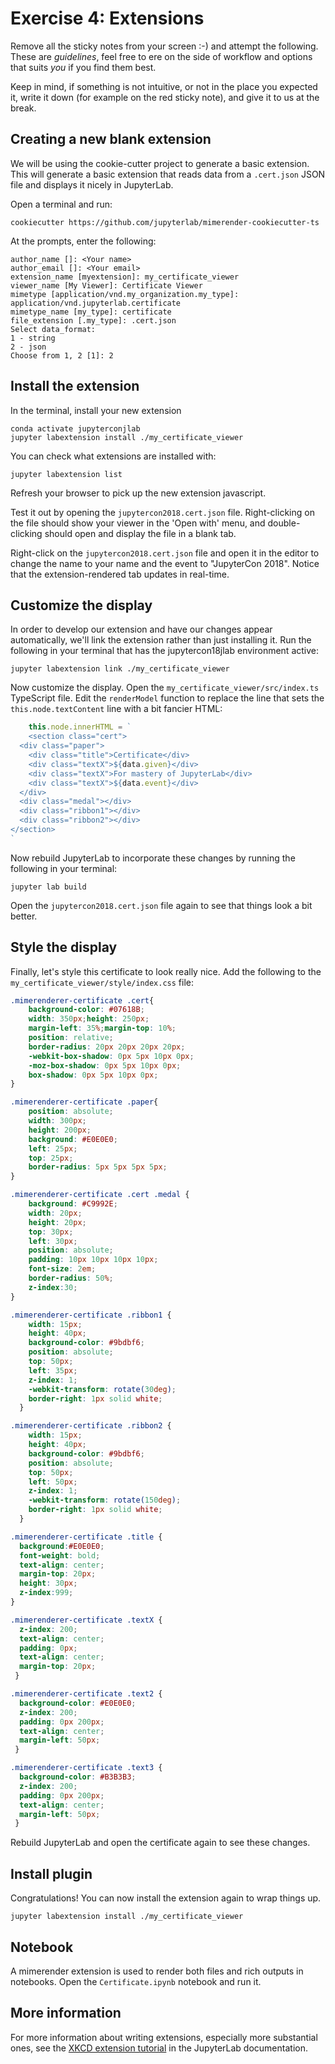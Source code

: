 # Exercise 4: Extensions

Remove all the sticky notes from your screen :-) and attempt the following.
These are _guidelines_, feel free to ere on the side of workflow and
options that suits _you_ if you find them best.

Keep in mind, if something is not intuitive, or not in the place you expected it, write
it down (for example on the red sticky note), and give it to us at the break.

## Creating a new blank extension

We will be using the cookie-cutter project to generate a basic extension. This will generate a basic extension that reads data from a `.cert.json` JSON file and displays it nicely in JupyterLab.

Open a terminal and run:

```
cookiecutter https://github.com/jupyterlab/mimerender-cookiecutter-ts
```

At the prompts, enter the following:
```
author_name []: <Your name>
author_email []: <Your email>
extension_name [myextension]: my_certificate_viewer
viewer_name [My Viewer]: Certificate Viewer
mimetype [application/vnd.my_organization.my_type]: application/vnd.jupyterlab.certificate
mimetype_name [my_type]: certificate
file_extension [.my_type]: .cert.json
Select data_format:
1 - string
2 - json
Choose from 1, 2 [1]: 2
```

## Install the extension

In the terminal, install your new extension

```
conda activate jupyterconjlab
jupyter labextension install ./my_certificate_viewer
```

You can check what extensions are installed with:

```
jupyter labextension list
```

Refresh your browser to pick up the new extension javascript.

Test it out by opening the `jupytercon2018.cert.json` file. Right-clicking on the file should show your viewer in the 'Open with' menu, and double-clicking should open and display the file in a blank tab.

Right-click on the `jupytercon2018.cert.json` file and open it in the editor to change the name to your name and the event to "JupyterCon 2018". Notice that the extension-rendered tab updates in real-time.

## Customize the display

In order to develop our extension and have our changes appear automatically, we'll link the extension rather than just installing it. Run the following in your terminal that has the jupytercon18jlab environment active:

```
jupyter labextension link ./my_certificate_viewer
```

Now customize the display. Open the `my_certificate_viewer/src/index.ts` TypeScript file. Edit the `renderModel` function to replace the line that sets the `this.node.textContent` line with a bit fancier HTML:

```javascript
    this.node.innerHTML = `
    <section class="cert">
  <div class="paper">
    <div class="title">Certificate</div>
    <div class="textX">${data.given}</div>
    <div class="textX">For mastery of JupyterLab</div>
    <div class="textX">${data.event}</div>
  </div>
  <div class="medal"></div>
  <div class="ribbon1"></div>
  <div class="ribbon2"></div>
</section>
`
```

Now rebuild JupyterLab to incorporate these changes by running the following in your terminal:

```
jupyter lab build
```

Open the `jupytercon2018.cert.json` file again to see that things look a bit better.

## Style the display

Finally, let's style this certificate to look really nice. Add the following to
the `my_certificate_viewer/style/index.css` file:

```css
.mimerenderer-certificate .cert{
    background-color: #07618B;
    width: 350px;height: 250px;
    margin-left: 35%;margin-top: 10%;
    position: relative;
    border-radius: 20px 20px 20px 20px;
    -webkit-box-shadow: 0px 5px 10px 0px;
    -moz-box-shadow: 0px 5px 10px 0px;
    box-shadow: 0px 5px 10px 0px;
}

.mimerenderer-certificate .paper{
    position: absolute;
    width: 300px;
    height: 200px;
    background: #E0E0E0;
    left: 25px;
    top: 25px;
    border-radius: 5px 5px 5px 5px;
}

.mimerenderer-certificate .cert .medal {
    background: #C9992E;
    width: 20px;
    height: 20px;
    top: 30px;
    left: 30px;
    position: absolute;
    padding: 10px 10px 10px 10px;
    font-size: 2em;
    border-radius: 50%;
    z-index:30;
}

.mimerenderer-certificate .ribbon1 {
    width: 15px;
    height: 40px;
    background-color: #9bdbf6;
    position: absolute;
    top: 50px;
    left: 35px;
    z-index: 1;
    -webkit-transform: rotate(30deg);
    border-right: 1px solid white;
  }

.mimerenderer-certificate .ribbon2 {
    width: 15px;
    height: 40px;
    background-color: #9bdbf6;
    position: absolute;
    top: 50px;
    left: 50px;
    z-index: 1;
    -webkit-transform: rotate(150deg);
    border-right: 1px solid white;
  }

.mimerenderer-certificate .title {
  background:#E0E0E0;
  font-weight: bold;
  text-align: center;
  margin-top: 20px;
  height: 30px;
  z-index:999;
}

.mimerenderer-certificate .textX {
  z-index: 200;
  text-align: center;
  padding: 0px;
  text-align: center;
  margin-top: 20px;
 }

.mimerenderer-certificate .text2 {
  background-color: #E0E0E0;
  z-index: 200;
  padding: 0px 200px;
  text-align: center;
  margin-left: 50px;
 }

.mimerenderer-certificate .text3 {
  background-color: #B3B3B3;
  z-index: 200;
  padding: 0px 200px;
  text-align: center;
  margin-left: 50px;
 }
 ```

 Rebuild JupyterLab and open the certificate again to see these changes.

## Install plugin

Congratulations! You can now install the extension again to wrap things up.

 ```
jupyter labextension install ./my_certificate_viewer
```

## Notebook

A mimerender extension is used to render both files and rich outputs in
notebooks. Open the `Certificate.ipynb` notebook and run it.

## More information

For more information about writing extensions, especially more substantial ones, see the [XKCD extension tutorial](http://jupyterlab.readthedocs.io/en/stable/developer/xkcd_extension_tutorial.html) in the JupyterLab documentation.